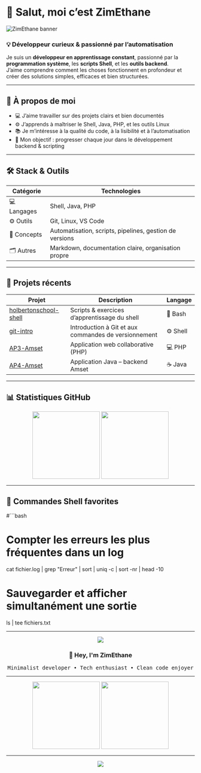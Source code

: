 # 👋 Salut, moi c’est ZimEthane

![ZimEthane banner](https://capsule-render.vercel.app/api?type=waving&height=200&color=0:2b2b2b,100:33ccff&text=ZimEthane%20💻&fontColor=e6faff&fontAlignY=40&animation=fadeIn)

### 💡 Développeur curieux & passionné par l’automatisation

Je suis un **développeur en apprentissage constant**, passionné par la **programmation système**, les **scripts Shell**, et les **outils backend**.  
J’aime comprendre comment les choses fonctionnent en profondeur et créer des solutions simples, efficaces et bien structurées.

---

## 🧠 À propos de moi

- 💻 J’aime travailler sur des projets clairs et bien documentés  
- ⚙️ J’apprends à maîtriser le Shell, Java, PHP, et les outils Linux  
- 📚 Je m’intéresse à la qualité du code, à la lisibilité et à l’automatisation  
- 🚀 Mon objectif : progresser chaque jour dans le développement backend & scripting  

---

## 🛠️ Stack & Outils

| Catégorie | Technologies |
|------------|--------------|
| 💻 Langages | Shell, Java, PHP |
| ⚙️ Outils | Git, Linux, VS Code |
| 🧩 Concepts | Automatisation, scripts, pipelines, gestion de versions |
| 🗂️ Autres | Markdown, documentation claire, organisation propre |

---

## 📂 Projets récents

| Projet | Description | Langage |
|---------|--------------|----------|
| [holbertonschool-shell](https://github.com/ZimEthane/holbertonschool-shell) | Scripts & exercices d’apprentissage du shell | 🐚 Bash |
| [git-intro](https://github.com/ZimEthane/git-intro) | Introduction à Git et aux commandes de versionnement | ⚙️ Shell |
| [AP3-Amset](https://github.com/ZimEthane/AP3-Amset) | Application web collaborative (PHP) | 💻 PHP |
| [AP4-Amset](https://github.com/ZimEthane/AP4-Amset) | Application Java – backend Amset | ☕ Java |

---

## 📊 Statistiques GitHub

<div align="center">
  <img height="180em" src="https://github-readme-stats.vercel.app/api?username=ZimEthane&show_icons=true&theme=tokyonight&hide_border=true"/>
  <img height="180em" src="https://github-readme-stats.vercel.app/api/top-langs/?username=ZimEthane&layout=compact&theme=tokyonight&hide_border=true"/>
</div>


---

## 🧰 Commandes Shell favorites

#```bash
# Compter les erreurs les plus fréquentes dans un log
cat fichier.log | grep "Erreur" | sort | uniq -c | sort -nr | head -10

# Sauvegarder et afficher simultanément une sortie
ls | tee fichiers.txt


---

<!-- 🌊 BANNIÈRE -->
<p align="center">
  <img src="https://capsule-render.vercel.app/api?type=waving&height=200&color=0:1a1a1a,100:007acc&text=ZimEthane%20💻&fontColor=ffffff&fontAlignY=40&fontSize=50&animation=fadeIn" />
</p>

<!-- 💬 PRÉSENTATION -->
<h3 align="center">👋 Hey, I'm <strong>ZimEthane</strong></h3>
<p align="center">
  <samp>Minimalist developer • Tech enthusiast • Clean code enjoyer</samp>
</p>

---

<!-- 📊 GITHUB STATS -->
<div align="center">
  <img height="180em" src="https://github-readme-stats.vercel.app/api?username=ZimEthane&show_icons=true&theme=tokyonight&hide_border=true&bg_color=0d1117&title_color=00aaff&icon_color=00aaff&text_color=c9d1d9"/>
  <img height="180em" src="https://github-readme-stats.vercel.app/api/top-langs/?username=ZimEthane&layout=compact&theme=tokyonight&hide_border=true&bg_color=0d1117&title_color=00aaff&text_color=c9d1d9"/>
</div>

---

<!-- ⚙️ FOOTER -->
<p align="center">
  <img src="https://capsule-render.vercel.app/api?type=waving&height=100&section=footer&color=0:007acc,100:1a1a1a" />
</p>

